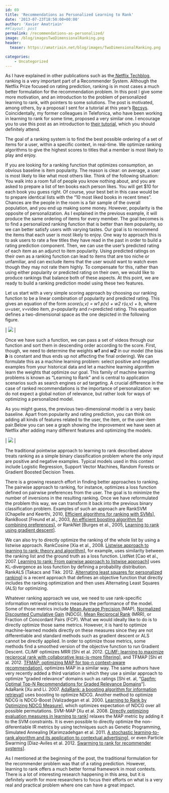 ```yaml
---
id: 69
title: 'Recommendations as Personalized Learning to Rank'
date: '2013-07-23T18:50:00+00:00'
author: 'Xavier Amatriain'
##layout: post
permalink: /recommendations-as-personalized/
image: /blog/imagesTwoDimensionalRanking.png
header:
  teaser: https://amatriain.net/blog/images/TwoDimensionalRanking.png

categories:
    - Uncategorized
---
```


As I have explained in other publications such as the[ Netflix Techblog](http://techblog.netflix.com/2012/04/netflix-recommendations-beyond-5-stars.html), ranking is a very important part of a Recommender System. Although the Netflix Prize focused on rating prediction, ranking is in most cases a much better formulation for the recommendation problem. In this post I give some more motivation, and an introduction to the problem of personalized learning to rank, with pointers to some solutions. The post is motivated, among others, by a proposal I sent for a tutorial at this year’s [Recsys](http://recsys.acm.org/recsys13/). Coincidentally, my former colleagues in Telefonica, who have been working in learning to rank for some time, proposed a very similar one. I encourage you to use this post as an introduction to [their tutorial](http://recsys.acm.org/recsys13/tutorials/#content-tab-1-1-tab), which you should definitely attend.

The goal of a ranking system is to find the best possible ordering of a set of items for a user, within a specific context, in real-time. We optimize ranking algorithms to give the highest scores to titles that a member is most likely to play and enjoy.

If you are looking for a ranking function that optimizes consumption, an obvious baseline is item popularity. The reason is clear: on average, a user is most likely to like what most others like. Think of the following situation: You walk into a room full of people you know nothing about, and you are asked to prepare a list of ten books each person likes. You will get $10 for each book you guess right. Of course, your best bet in this case would be to prepare identical lists with the “10 most liked books in recent times”. Chances are the people in the room is a fair sample of the overall population, and you end up making some money. However, popularity is the opposite of personalization. As I explained in the previous example, it will produce the same ordering of items for every member. The goal becomes is to find a personalized ranking function that is better than item popularity, so we can better satisfy users with varying tastes. Our goal is to recommend the items that each user is most likely to enjoy. One way to approach this is to ask users to rate a few titles they have read in the past in order to build a rating prediction component. Then, we can use the user’s predicted rating of each item as an adjunct to item popularity. Using predicted ratings on their own as a ranking function can lead to items that are too niche or unfamiliar, and can exclude items that the user would want to watch even though they may not rate them highly. To compensate for this, rather than using either popularity or predicted rating on their own, we would like to produce rankings that balance both of these aspects. At this point, we are ready to build a ranking prediction model using these two features.

Let us start with a very simple scoring approach by choosing our ranking function to be a linear combination of popularity and predicted rating. This gives an equation of the form *score(u,v) = w1 p(v) + w2 r(u,v) + b*, where *u*=user, *v*=video item, *p*=popularity and *r*=predicted rating. This equation defines a two-dimensional space as the one depicted in the following figure.

| ![](/blog/images/TwoDimensionalRanking.png) |

Once we have such a function, we can pass a set of videos through our function and sort them in descending order according to the score. First, though, we need to determine the weights ***w1*** and ***w2*** in our model (the bias ***b*** is constant and thus ends up not affecting the final ordering). We can formulate this as a machine learning problem: select positive and negative examples from your historical data and let a machine learning algorithm learn the weights that optimize our goal. This family of machine learning problems is known as “Learning to Rank” and is central to application scenarios such as search engines or ad targeting. A crucial difference in the case of ranked recommendations is the importance of personalization: we do not expect a global notion of relevance, but rather look for ways of optimizing a personalized model.

As you might guess, the previous two-dimensional model is a very basic baseline. Apart from popularity and rating prediction, you can think on adding all kinds of features related to the user, the item, or the user-item pair.Below you can see a graph showing the improvement we have seen at Netflix after adding many different features and optimizing the models.

| ![](/blog/images/Ranking-FeaturesPerformance.png) |

The traditional pointwise approach to learning to rank described above treats ranking as a simple binary classification problem where the only input are positive and negative examples. Typical models used in this context include Logistic Regression, Support Vector Machines, Random Forests or Gradient Boosted Decision Trees.

There is a growing research effort in finding better approaches to ranking. The pairwise approach to ranking, for instance, optimizes a loss function defined on pairwise preferences from the user. The goal is to minimize the number of inversions in the resulting ranking. Once we have reformulated the problem this way, we can transform it back into the previous binary classification problem. Examples of such an approach are RankSVM \[Chapelle and Keerthi, 2010, [Efficient algorithms for ranking with SVMs](http://olivier.chapelle.cc/pub/ordinal.pdf)\], RankBoost \[Freund et al., 2003, [An efficient boosting algorithm for combining preferences](http://machinelearning.wustl.edu/mlpapers/paper_files/FreundISS03.pdf)\], or RankNet \[Burges et al., 2005, [Learning to rank using gradient descent](http://research.microsoft.com/en-us/um/people/cburges/papers/icml_ranking.pdf)\].

We can also try to directly optimize the ranking of the whole list by using a listwise approach. RankCosine \[Xia et al., 2008. [Listwise approach to learning to rank: theory and algorithm](http://research.microsoft.com/en-us/people/tyliu/icml-listmle.pdf)\], for example, uses similarity between the ranking list and the ground truth as a loss function. ListNet \[Cao et al., 2007. [Learning to rank: From pairwise approach to listwise approach](ftp://ftp.research.microsoft.com/pub/tr/TR-2007-40.pdf)\] uses KL-divergence as loss function by defining a probability distribution. RankALS \[Takacs and Tikk. 2012. [Alternating least squares for personalized ranking](http://wanlab.poly.edu/recsys12/recsys/p83.pdf)\] is a recent approach that defines an objective function that directly includes the ranking optimization and then uses Alternating Least Squares (ALS) for optimizing.

Whatever ranking approach we use, we need to use rank-specific information retrieval metrics to measure the performance of the model. Some of those metrics include [Mean Average Precision ](http://en.wikipedia.org/wiki/Information_retrieval#Mean_average_precision)(MAP), [Normalized Discounted Cumulative Gain](https://en.wikipedia.org/wiki/Discounted_cumulative_gain) (NDCG), [Mean Reciprocal Rank](http://en.wikipedia.org/wiki/Mean_reciprocal_rank) (MRR), or Fraction of Concordant Pairs (FCP). What we would ideally like to do is to directly optimize those same metrics. However, it is hard to optimize machine-learned models directly on these measures since they are not differentiable and standard methods such as gradient descent or ALS cannot be directly applied. In order to optimize those metrics, some methods find a smoothed version of the objective function to run Gradient Descent. CLiMF optimizes MRR \[Shi et al. 2012. [CLiMF: learning to maximize reciprocal rank with collaborative less-is-more filtering](http://www.ci.tuwien.ac.at/~alexis/Publications_files/climf-recsys12.pdf)\], and TFMAP \[Shi et al. 2012. [TFMAP: optimizing MAP for top-n context-aware recommendation](http://www.ci.tuwien.ac.at/~alexis/Publications_files/tfmap-sigir12.pdf)\], optimizes MAP in a similar way. The same authors have very recently added a third variation in which they use a similar approach to optimize “graded relevance” domains such as ratings \[Shi et. al, “[Gapfm: Optimal Top-N Recommendations for Graded Relevance Domains](http://arxiv.org/pdf/1307.3855.pdf)“\]. AdaRank \[Xu and Li. 2007. [AdaRank: a boosting algorithm for information retrieval](http://research.microsoft.com/en-us/people/hangli/xu-sigir07.pdf)\] uses boosting to optimize NDCG. Another method to optimize NDCG is NDCG-Boost \[Valizadegan et al. 2000. [Learning to Rank by Optimizing NDCG Measure](http://books.nips.cc/nips22/spotlight_show/Monday1.pdf)\], which optimizes expectation of NDCG over all possible permutations. SVM-MAP \[Xu et al. 2008. [Directly optimizing evaluation measures in learning to rank](http://research.microsoft.com/en-us/people/tyliu/sigir08-directoptimizeevalmeasure.pdf)\] relaxes the MAP metric by adding it to the SVM constraints. It is even possible to directly optimize the non-diferentiable IR metrics by using techniques such as Genetic Programming, Simulated Annealing \[Karimzadehgan et al. 2011. [A stochastic learning-to-rank algorithm and its application to contextual advertising](http://labs.yahoo.com/files/www2011.pdf%E2%80%8E)\], or even Particle Swarming \[Diaz-Aviles et al. 2012. [Swarming to rank for recommender systems](http://dl.acm.org/citation.cfm?id=2366001)\].

As I mentioned at the beginning of the post, the traditional formulation for the recommender problem was that of a rating prediction. However, learning to rank offers a much better formal framework in most contexts. There is a lot of interesting research happening in this area, but it is definitely worth for more researchers to focus their efforts on what is a very real and practical problem where one can have a great impact.
